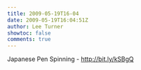 ```yaml
---
title: 2009-05-19T16-04
date: 2009-05-19T16:04:51Z
author: Lee Turner
showtoc: false
comments: true
---
```


Japanese Pen Spinning - http://bit.ly/kSBgQ

